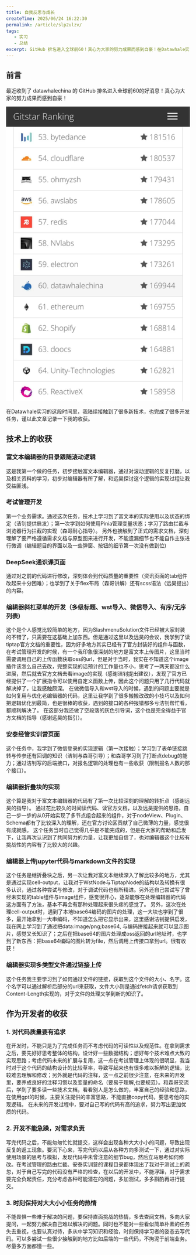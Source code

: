 ```yaml
---
title: 自我反思与成长
createTime: 2025/06/24 16:22:30
permalink: /article/slp2ulzv/
tags:
   - 实习
   - 总结
excerpt: GitHub 排名进入全球前60！真心为大家的努力成果而感到自豪！在Datawhale实习的这段时间里，我陆续接触到了很多新技术，也完成了很多开发任务，谨以此文章记录一下我的收获。
---
```

## 前言
最近收到了 datawhalechina 的 GitHub 排名进入全球前60的好消息！真心为大家的努力成果而感到自豪！

![datawhalechina排名](/images/datawhale.jpg)

在Datawhale实习的这段时间里，我陆续接触到了很多新技术，也完成了很多开发任务，谨以此文章记录一下我的收获。

## 技术上的收获
### 富文本编辑器的目录跟随滚动逻辑
这是我第一个做的任务，初步接触富文本编辑器，通过对滚动逻辑的反复打磨，以及相关资料的学习，初步对编辑器有所了解，和远昊探讨这个逻辑的实现过程让我受益匪浅。
### 考试管理开发
第一个业务需求。通过这次任务，技术上学习到了富文本的实际使用以及状态的绑定（洁钊提供启发）；第一次学到如何使用Pinia管理变量状态；学习了路由拦截与浏览器行为拦截的实现（森哥耐心指导）。
另外也接触到了正式的需求文档，深刻理解了要严格遵循需求文档与原型图来进行开发，不能遗漏细节也不能自作主张进行微调（编辑题目的界面以及一些弹窗、按钮的细节第一次没有做到位)
### DeepSeek通识课页面
通过对之前的代码进行修改，深刻体会到代码质量的重要性（资讯页面的tab组件改起来十分困难）；也学到了关于flex布局（森哥讲解）还有scss语法（远昊提出）的内容。
### 编辑器斜杠菜单的开发（多级标题、wst导入、微信导入、有序/无序列表)
这个是个人感觉比较简单的地方，因为SlashmenuSolution文件已经被大家封装的不错了，只需要在这基础上加东西。但是通过这里以及远昊的会议，我学到了读tiptap官方文档的重要性，因为好多地方其实已经有了官方封装好的组件与函数，在考试管理开发的时候，有一个我印象很深刻的地方是富文本上传图片，这里当时需要调用自己的上传函数获取oss的url，但是对于当时，我实在不知道这个image插件该怎么自己去改，完整实现的话预计的工作量也不小，思考了一两天都没什么进展，然后就去官方文档去看image的实现（感谢洁钊提出建议），发现了官方已经提供了一个扩展指令可以使用自定义函数上传，因此这个问题只用了几行代码就解决掉了，让我感触颇深。
在做微信导入和wst导入的时候，遇到的问题主要就是如何复用与优化老编辑器的代码，这里让我学到了很多搬搬改改的小技巧以及如何把逻辑优化到最简，也是很棒的收获，遇到的接口的各种报错都多亏洁钊帮忙看，都顺利解决了。
在这部分我还做了空段落的灰色引导词，这个也是完全得益于官方文档的指导（感谢远昊的指引）。
### 安泰经管实训营页面
这个任务中，我学到了微信登录的实现逻辑（第一次接触）；学习到了表单链接跳转与传参还有回调的知识（洁钊与森哥引导）；和森哥学习到了打断点debug的能力；通过洁钊写的后端接口，对报名逻辑的处理也有一些收获（限制报名人数的那个接口）。
### 编辑器折叠块的实现
这个算是我对于富文本编辑器的代码有了第一次比较深刻的理解的转折点（感谢远昊的指导）。
通过花比较久的时间读代码、读官方文档，以及远昊提供的思路，自己一步一步的从0开始实现了多节点组合起来的组件，对于nodeView、Plugin、Schema都有了比较深入的理解，还在官方讨论区贡献了自己微薄的力量，感觉很有成就感。
这个任务当时自己觉得几乎是不能完成的，但是在大家的帮助和启发下，让我再次认识到了共同努力的力量，让我更加自信了，也对编辑器这个比较有挑战性的内容有了比较大的兴趣。
### 编辑器上传jupyter代码与markdown文件的实现
这个任务是继折叠块之后，另一次让我对富文本继续深入了解比较多的地方，尤其是通过实现cell-output，让我对于WstNode与TiptapNode的结构以及转换有很多认识，通过各种尝试与修改，对于调试代码也有所精进。另外还自己尝试写了曾经未实现的table组件与image组件，感觉很开心，逐渐能够在处理编辑器的代码这方面有了方法，基本不再会有那种处理起来很头疼的感觉了。
另外，这次在处理cell-output时，遇到了本地base64编码的图片的处理，这一大块也学到了很多，最开始拿到一大串编码，不知道怎么把它显示出来，这里感谢洁钊提供启发，我在网上学习到了通过把data:image/png;base64, 与编码拼接起来就可以显示图片，感觉又长知识了；之后在把base64的图片处理成oss返回的url地址时，也学到了新东西：把base64编码的图片转为file，然后调用上传接口拿到url。很有收获！
### 编辑器实现多类型文件通过链接上传
这个任务我主要学习到了如何通过文件的链接，获取到这个文件的大小、名字。这个名字可以通过解析后部分的url来获取，文件大小则是通过fetch请求获取到Content-Length实现的，对于文件的处理又学到新的知识了。
## 作为开发者的收获
### 1. 对代码质量要有追求
   在开发时，不能只是为了完成任务而不考虑代码的可读性以及规范性。在拿到需求之后，要先好好思考整体的结构，设计好一些数据结构；想好每个技术难点大致的实现思路；考虑代码未来的扩展与复用，这一点在考试管理上体现的很明显，我当时对于这个代码的结构设计的比较草率，导致写起来也有很多难以拆解的逻辑，比较难去理解和修改；另外就是代码的注释，这一点之前很少注意，在未来的开发里，要养成良好的注释习惯以及变量的命名（要易于理解,也要规范）。和森哥交流后，学到了要多读一些技术文档，看看别人是怎么做的，丰富自己的经验和思路，在使用gpt的时候，主要关注提供的丰富思路，不能直接copy代码，要思考他的实现逻辑。
   在未来的开发过程中，要对自己写的代码有高的追求，努力写出更加优质的代码。
### 2. 开发不能急躁，对需求负责
   写完代码之后，不能匆匆忙忙就提交，这样会出现各种大大小小的问题，导致出现反复的返工现象。要沉下心来，写完代码以后从各种方向多测试一下，通过对实际使用场景的思考与模拟，发现代码中未曾注意的细节bug，然后立马思考如何修改。在考试管理的路由拦截、安泰实训营的课程目录都体现出了我对于测试上的疏忽，对于自己写完的代码没有严格的检查，在以后的开发中，不能浮躁，对于需求要完全负起责任，充分考虑各种可能潜在的问题，多加测试，多多斟酌再进行提交。
### 3. 时刻保持对大大小小任务的热情
   不能畏惧一些难于解决的问题，要保持直面挑战的热情，多去查阅文档，多向大家提问，一起努力解决自己难以解决的问题。同时也不能对一些看似简单朴素的任务失去重视，也要认真对待，多从中学习知识和经验，时刻保持学习者的姿态去写代码。可以多尝试一些很少接触到的地方比如后端的一些代码，不拘泥于前端业务。尽量多方面都懂一些。
